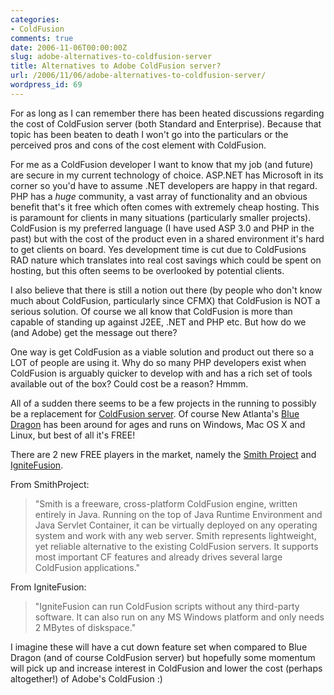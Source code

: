 ```yaml
---
categories:
- ColdFusion
comments: true
date: 2006-11-06T00:00:00Z
slug: adobe-alternatives-to-coldfusion-server
title: Alternatives to Adobe ColdFusion server?
url: /2006/11/06/adobe-alternatives-to-coldfusion-server/
wordpress_id: 69
---
```


For as long as I can remember there has been heated discussions regarding the cost of ColdFusion server (both Standard and Enterprise). Because that topic has been beaten to death I won't go into the particulars or the perceived pros and cons of the cost element with ColdFusion.




For me as a ColdFusion developer I want to know that my job (and future) are secure in my current technology of choice. ASP.NET has Microsoft in its corner so you'd have to assume .NET developers are happy in that regard. PHP has a _huge_ community, a vast array of functionality and an obvious benefit that's it free which often comes with extremely cheap hosting. This is paramount for clients in many situations (particularly smaller projects). ColdFusion is my preferred language (I have used ASP 3.0 and PHP in the past) but with the cost of the product even in a shared environment it's hard to get clients on board. Yes development time is cut due to ColdFusions RAD nature which translates into real cost savings which could be spent on hosting, but this often seems to be overlooked by potential clients.




I also believe that there is still a notion out there (by people who don't know much about ColdFusion, particularly since CFMX) that ColdFusion is NOT a serious solution. Of course we all know that ColdFusion is more than capable of standing up against J2EE, .NET and PHP etc. But how do we (and Adobe) get the message out there?




One way is get ColdFusion as a viable solution and product out there so a LOT of people are using it. Why do so many PHP developers exist when ColdFusion is arguably quicker to develop with and has a rich set of tools available out of the box? Could cost be a reason? Hmmm.




All of a sudden there seems to be a few projects in the running to possibly be a replacement for [ColdFusion server](http://www.adobe.com/products/coldfusion/). Of course New Atlanta's [Blue Dragon](http://www.newatlanta.com/products/bluedragon/index.cfm) has been around for ages and runs on Windows, Mac OS X and Linux, but best of all it's FREE!




There are 2 new FREE players in the market, namely the [Smith Project](http://www.smithproject.org/) and [IgniteFusion](http://www.ignitefusion.com/).




From SmithProject:




> "Smith is a freeware, cross-platform ColdFusion engine, written entirely in Java. Running on the top of Java Runtime Environment and Java Servlet Container, it can be virtually deployed on any operating system and work with any web server. Smith represents lightweight, yet reliable alternative to the existing ColdFusion servers. It supports most important CF features and already drives several large ColdFusion applications."
>
>





From IgniteFusion:




> "IgniteFusion can run ColdFusion scripts without any third-party software. It can also run on any MS Windows platform and only needs 2 MBytes of diskspace."
>
>





I imagine these will have a cut down feature set when compared to Blue Dragon (and of course ColdFusion server) but hopefully some momentum will pick up and increase interest in ColdFusion and lower the cost (perhaps altogether!) of Adobe's ColdFusion :)




